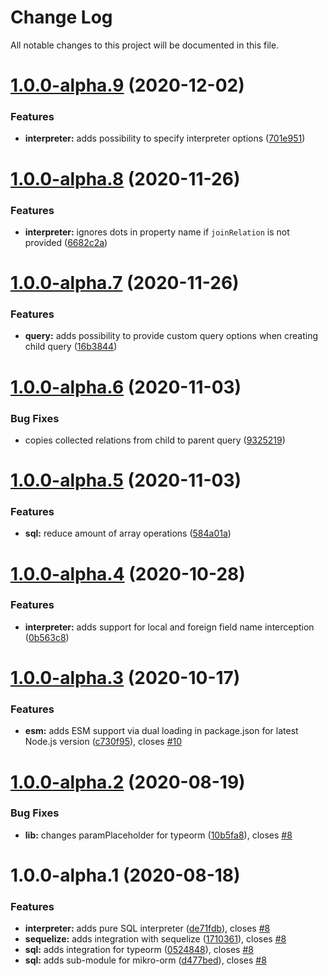 # Change Log

All notable changes to this project will be documented in this file.

# [1.0.0-alpha.9](https://github.com/stalniy/ucast/compare/@ucast/sql@1.0.0-alpha.8...@ucast/sql@1.0.0-alpha.9) (2020-12-02)


### Features

* **interpreter:** adds possibility to specify interpreter options ([701e951](https://github.com/stalniy/ucast/commit/701e951c6b004ab6c7f88d1221b7e4bcc73bc285))

# [1.0.0-alpha.8](https://github.com/stalniy/ucast/compare/@ucast/sql@1.0.0-alpha.7...@ucast/sql@1.0.0-alpha.8) (2020-11-26)


### Features

* **interpreter:** ignores dots in property name if `joinRelation` is not provided ([6682c2a](https://github.com/stalniy/ucast/commit/6682c2a4e25b8d99e55f47f200d75432029cca70))

# [1.0.0-alpha.7](https://github.com/stalniy/ucast/compare/@ucast/sql@1.0.0-alpha.6...@ucast/sql@1.0.0-alpha.7) (2020-11-26)


### Features

* **query:** adds possibility to provide custom query options when creating child query ([16b3844](https://github.com/stalniy/ucast/commit/16b38449ac58ccc1578dcbf56da33856d1a57c2b))

# [1.0.0-alpha.6](https://github.com/stalniy/ucast/compare/@ucast/sql@1.0.0-alpha.5...@ucast/sql@1.0.0-alpha.6) (2020-11-03)


### Bug Fixes

* copies collected relations from child to parent query ([9325219](https://github.com/stalniy/ucast/commit/9325219a4f0d25a56695ea2a97c6bb0618467b0c))

# [1.0.0-alpha.5](https://github.com/stalniy/ucast/compare/@ucast/sql@1.0.0-alpha.4...@ucast/sql@1.0.0-alpha.5) (2020-11-03)


### Features

* **sql:** reduce amount of array operations ([584a01a](https://github.com/stalniy/ucast/commit/584a01ab2d7d3b89932affa615acc352f1da3b79))

# [1.0.0-alpha.4](https://github.com/stalniy/ucast/compare/@ucast/sql@1.0.0-alpha.3...@ucast/sql@1.0.0-alpha.4) (2020-10-28)


### Features

* **interpreter:** adds support for local and foreign field name interception ([0b563c8](https://github.com/stalniy/ucast/commit/0b563c8b1c8a61d698a969223ebc9125820d500e))

# [1.0.0-alpha.3](https://github.com/stalniy/ucast/compare/@ucast/sql@1.0.0-alpha.2...@ucast/sql@1.0.0-alpha.3) (2020-10-17)


### Features

* **esm:** adds ESM support via dual loading in package.json for latest Node.js version ([c730f95](https://github.com/stalniy/ucast/commit/c730f9598a4c62589c612403c0ac59ba4aa1600e)), closes [#10](https://github.com/stalniy/ucast/issues/10)

# [1.0.0-alpha.2](https://github.com/stalniy/ucast/compare/@ucast/sql@1.0.0-alpha.1...@ucast/sql@1.0.0-alpha.2) (2020-08-19)


### Bug Fixes

* **lib:** changes paramPlaceholder for typeorm ([10b5fa8](https://github.com/stalniy/ucast/commit/10b5fa8441ad76adea0c60ae1bd151fce30f9fc2)), closes [#8](https://github.com/stalniy/ucast/issues/8)

# 1.0.0-alpha.1 (2020-08-18)


### Features

* **interpreter:** adds pure SQL interpreter ([de71fdb](https://github.com/stalniy/ucast/commit/de71fdb27288750772ccc588ecb3f84c2734b173)), closes [#8](https://github.com/stalniy/ucast/issues/8)
* **sequelize:** adds integration with sequelize ([1710361](https://github.com/stalniy/ucast/commit/17103618a21046352caf6da1b0589e338aaacb46)), closes [#8](https://github.com/stalniy/ucast/issues/8)
* **sql:** adds integration for typeorm ([0524848](https://github.com/stalniy/ucast/commit/0524848314824451a49ccc3b6fa5b0b3940f8c2e)), closes [#8](https://github.com/stalniy/ucast/issues/8)
* **sql:** adds sub-module for mikro-orm ([d477bed](https://github.com/stalniy/ucast/commit/d477bed59ea72f7c402023267c2116655f525f8e)), closes [#8](https://github.com/stalniy/ucast/issues/8)
